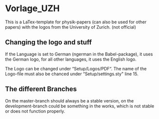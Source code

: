 # Vorlage_UZH

This is a LaTex-template for physik-papers (can also be used for other papers) with the logos from the University of Zurich. (not official)

## Changing the logo and stuff

If the Language is set to German (ngerman in the Babel-package), it uses the German logo, for all other languages, it uses the English logo.

The Logo can be changed under “Setup/Logos/PDF“. The name of the Logo-file must also be chanced under “Setup/settings.sty" line 15.

## The different Branches

On the master-branch should always be a stable version, on the development-branch could be something in the works, which is not stable or does not function properly.
